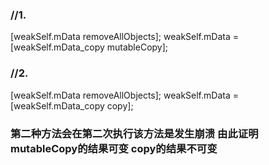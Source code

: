 
###  //1.
 [weakSelf.mData removeAllObjects];
 weakSelf.mData = [weakSelf.mData_copy mutableCopy];
                    
### //2.
[weakSelf.mData removeAllObjects];
 weakSelf.mData = [weakSelf.mData_copy copy];
 
 ### 第二种方法会在第二次执行该方法是发生崩溃  由此证明 mutableCopy的结果可变 copy的结果不可变
         
 
